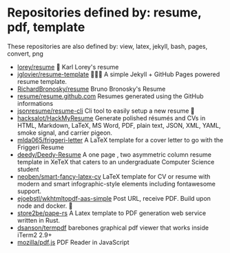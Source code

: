 # Repositories defined by: resume, pdf, template

These repositories are also defined by: view, latex, jekyll, bash, pages, convert, png

- [lorey/resume](https://api.github.com/repos/lorey/resume)
   :page_facing_up: Karl Lorey's resume
- [jglovier/resume-template](https://api.github.com/repos/jglovier/resume-template)
  :page_facing_up::briefcase::tophat: A simple Jekyll + GitHub Pages powered resume template.
- [RichardBronosky/resume](https://api.github.com/repos/RichardBronosky/resume)
  Bruno Bronosky's Resume
- [resume/resume.github.com](https://api.github.com/repos/resume/resume.github.com)
  Resumes generated using the GitHub informations
- [jsonresume/resume-cli](https://api.github.com/repos/jsonresume/resume-cli)
  Cli tool to easily setup a new resume 📑
- [hacksalot/HackMyResume](https://api.github.com/repos/hacksalot/HackMyResume)
  Generate polished résumés and CVs in HTML, Markdown, LaTeX, MS Word, PDF, plain text, JSON, XML, YAML, smoke signal, and carrier pigeon.
- [mlda065/friggeri-letter](https://api.github.com/repos/mlda065/friggeri-letter)
  A LaTeX template for a cover letter to go with the Friggeri Resume
- [deedy/Deedy-Resume](https://api.github.com/repos/deedy/Deedy-Resume)
  A one page , two asymmetric column resume template in XeTeX that caters to an undergraduate Computer Science student
- [neoben/smart-fancy-latex-cv](https://api.github.com/repos/neoben/smart-fancy-latex-cv)
  LaTeX template for CV or resume with modern and smart infographic-style elements including fontawesome support.
- [ejoebstl/wkhtmltopdf-aas-simple](https://api.github.com/repos/ejoebstl/wkhtmltopdf-aas-simple)
  Post URL, receive PDF. Build upon node and docker.  🚀
- [store2be/pape-rs](https://api.github.com/repos/store2be/pape-rs)
  A Latex template to PDF generation web service written in Rust.
- [dsanson/termpdf](https://api.github.com/repos/dsanson/termpdf)
  barebones graphical pdf viewer that works inside iTerm2 2.9+
- [mozilla/pdf.js](https://api.github.com/repos/mozilla/pdf.js)
  PDF Reader in JavaScript

